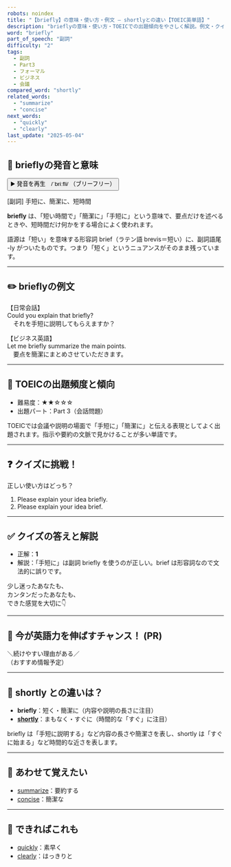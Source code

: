```yaml
---
robots: noindex
title: "【briefly】の意味・使い方・例文 ― shortlyとの違い【TOEIC英単語】"
description: "brieflyの意味・使い方・TOEICでの出題傾向をやさしく解説。例文・クイズ付きでshortlyとの違いもわかりやすく学べます。"
word: "briefly"
part_of_speech: "副詞"
difficulty: "2"
tags:
  - 副詞
  - Part3
  - フォーマル
  - ビジネス
  - 会議
compared_word: "shortly"
related_words:
  - "summarize"
  - "concise"
next_words:
  - "quickly"
  - "clearly"
last_update: "2025-05-04"
---
```


## 🔰 brieflyの発音と意味

<button class="play-audio" onclick="playTTS('briefly')">
  <span class="play-audio-main">
    ▶️ 発音を再生　/ˈbriːfli/
  </span>
  <span class="play-audio-sub">
    （ブリーフリー）
  </span>
</button>

[副詞] 手短に、簡潔に、短時間

**briefly** は、「短い時間で」「簡潔に」「手短に」という意味で、要点だけを述べるときや、短時間だけ何かをする場合によく使われます。

語源は「短い」を意味する形容詞 brief（ラテン語 brevis＝短い）に、副詞語尾 -ly がついたものです。つまり「短く」というニュアンスがそのまま残っています。

---

## ✏️ brieflyの例文

【日常会話】  
Could you explain that briefly?  
　それを手短に説明してもらえますか？

【ビジネス英語】  
Let me briefly summarize the main points.  
　要点を簡潔にまとめさせていただきます。

---

## 🎯 TOEICの出題頻度と傾向

- 難易度：★★☆☆☆
- 出題パート：Part 3（会話問題）

TOEICでは会議や説明の場面で「手短に」「簡潔に」と伝える表現としてよく出題されます。指示や要約の文脈で見かけることが多い単語です。

---

## ❓ クイズに挑戦！

正しい使い方はどっち？

1. Please explain your idea briefly.  
2. Please explain your idea brief.

---

## ✅ クイズの答えと解説

- 正解：**1**
- 解説：「手短に」は副詞 briefly を使うのが正しい。brief は形容詞なので文法的に誤りです。

少し迷ったあなたも、  
カンタンだったあなたも、  
できた感覚を大切に👇️

---

## 🚀 今が英語力を伸ばすチャンス！ (PR)

<div class="info-center">
＼続けやすい理由がある／<br>  
（おすすめ情報予定）
</div>

---

## 🤔  shortly との違いは？

- **briefly**：短く・簡潔に（内容や説明の長さに注目）
- **[shortly](/word/shortly)**：まもなく・すぐに（時間的な「すぐ」に注目）

briefly は「手短に説明する」など内容の長さや簡潔さを表し、shortly は「すぐに始まる」など時間的な近さを表します。

---

## 🧩 あわせて覚えたい

- [summarize](/word/summarize)：要約する
- [concise](/word/concise)：簡潔な

---

## 📖 できればこれも

- [quickly](/word/quickly)：素早く
- [clearly](/word/clearly)：はっきりと

<!-- cvid: aid13_bid49 -->
